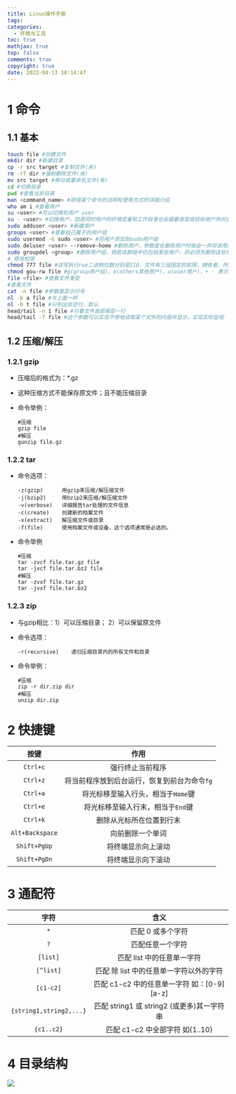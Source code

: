```yaml
---
title: Linux操作手册
tags:
categories:
  - 环境与工具
toc: true
mathjax: true
top: false
comments: true
copyright: true
date: 2022-04-13 10:14:47
---
```


# 1 命令

## 1.1 基本

```sh
touch file #创建文件
mkdir dir #新建目录
cp -r src target #复制文件(夹)
rm -rf dir #强制删除文件(夹)
mv src target #移动或重命名文件(夹)
cd #切换目录
pwd #查看当前目录
man <command_name> #获得某个命令的说明和使用方式的详细介绍
who am i #查看用户
su <user> #可以切换到用户 user
su - <user> #切换用户，但是同时用户的环境变量和工作目录也会跟着改变成目标用户所对应的
sudo adduser <user> #新建用户
groups <user> #查看自己属于的用户组
sudo usermod -G sudo <user> #将用户添加到sudo用户组
sudo deluser <user> --remove-home #删除用户，参数是在删除用户时候会一并将该用户的工作目录一并删除
sudo groupdel <group> #删除用户组，倘若该群组中仍包括某些用户，则必须先删除这些用户后，才能删除群组
# 修改权限
chmod 777 file #读写执行rwx二进制位数分别是210，文件有三组固定的权限，拥有者，所属用户组，其他用户
chmod gou-rw file #g(group用户组)、o(others其他用户)、u(user用户)，+ - 表示增加和去掉相应的权限
file <file> #查看文件类型
#查看文件
cat -n file #参数是显示行号
nl -b a file #与上面一样
nl -b t file #只列出非空行，默认
head/tail -n 1 file #只看文件首部尾部一行
head/tail -f file #这个参数可以实现不停地读取某个文件的内容并显示，实现实时监视
```

## 1.2 压缩/解压

### 1.2.1 gzip

* 压缩后的格式为：*.gz

* 这种压缩方式不能保存原文件；且不能压缩目录

* 命令举例：

  ```shell
  #压缩
  gzip file
  #解压
  gunzip file.gz
  ```

### 1.2.2 tar

* 命令选项：

  ```shell
  -z(gzip)      用gzip来压缩/解压缩文件
  -j(bzip2)     用bzip2来压缩/解压缩文件
  -v(verbose)   详细报告tar处理的文件信息
  -c(create)    创建新的档案文件
  -x(extract)   解压缩文件或目录
  -f(file)      使用档案文件或设备，这个选项通常是必选的。
  ```

* 命令举例

  ```shell
  #压缩
  tar -zvcf file.tar.gz file
  tar -jvcf file.tar.bz2 file
  #解压
  tar -zvxf file.tar.gz 
  tar -jvxf file.tar.bz2
  ```

### 1.2.3 zip

* 与gzip相比：1）可以压缩目录； 2）可以保留原文件

* 命令选项：

  ```shell
  -r(recursive)    递归压缩目录内的所有文件和目录
  ```

* 命令举例：

  ```shell
  #压缩
  zip -r dir.zip dir
  #解压
  unzip dir.zip
  ```

# 2 快捷键

|      按键       |                     作用                     |
| :-------------: | :------------------------------------------: |
|    `Ctrl+c`     |               强行终止当前程序               |
|    `Ctrl+z`     | 将当前程序放到后台运行，恢复到前台为命令`fg` |
|    `Ctrl+a`     |      将光标移至输入行头，相当于`Home`键      |
|    `Ctrl+e`     |      将光标移至输入行末，相当于`End`键       |
|    `Ctrl+k`     |           删除从光标所在位置到行末           |
| `Alt+Backspace` |               向前删除一个单词               |
|  `Shift+PgUp`   |              将终端显示向上滚动              |
|  `Shift+PgDn`   |              将终端显示向下滚动              |

# 3 通配符

|          字符           |                    含义                     |
| :---------------------: | :-----------------------------------------: |
|           `*`           |              匹配 0 或多个字符              |
|           `?`           |              匹配任意一个字符               |
|        `[list]`         |         匹配 list 中的任意单一字符          |
|        `[^list]`        |   匹配 除 list 中的任意单一字符以外的字符   |
|        `[c1-c2]`        | 匹配 c1-c2 中的任意单一字符 如：[0-9\][a-z] |
| `{string1,string2,...}` | 匹配 string1 或 string2 (或更多)其一字符串  |
|       `{c1..c2}`        |       匹配 c1-c2 中全部字符 如{1..10}       |

# 4 目录结构

<img src="https://cdn.jsdelivr.net/gh/Dragonliu2018/FigureBed@master/img/4-1.png"/>
